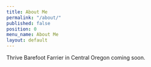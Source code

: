 ```yaml
---
title: About Me
permalink: "/about/"
published: false
position: 0
menu_name: About Me
layout: default
---
```


Thrive Barefoot Farrier in Central Oregon coming soon.

